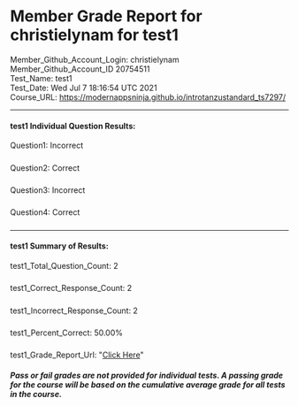# Member Grade Report for christielynam for test1  
   
Member_Github_Account_Login: christielynam  
Member_Github_Account_ID 20754511  
Test_Name: test1  
Test_Date: Wed Jul  7 18:16:54 UTC 2021  
Course_URL: https://modernappsninja.github.io/introtanzustandard_ts7297/  
   
---  
#### test1 Individual Question Results:  
Question1: Incorrect  
#####  
Question2: Correct  
#####  
Question3: Incorrect  
#####  
Question4: Correct  
#####  
---  
#### test1 Summary of Results:  
test1_Total_Question_Count: 2  
#####  
test1_Correct_Response_Count: 2  
#####  
test1_Incorrect_Response_Count: 2  
#####  
test1_Percent_Correct: 50.00%  
#####  
test1_Grade_Report_Url: "[Click Here](https://github.com/modernappsninjas/christielynam/blob/main/static/userdata/courses/introtanzustandard_ts7297/grade_report.pr218.test1.md)"
##### Pass or fail grades are not provided for individual tests. A passing grade for the course will be based on the cumulative average grade for all tests in the course.  

